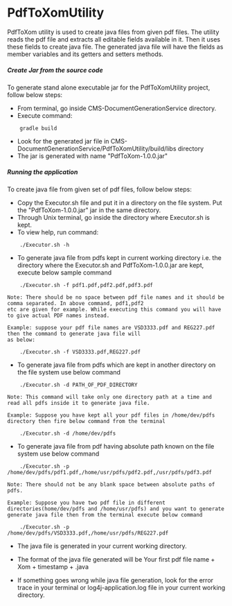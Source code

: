 PdfToXomUtility
===============

PdfToXom utility is used to create java files from given pdf files.
The utility reads the pdf file and extracts all editable fields available in it.
Then it uses these fields to create java file. The generated java file will have
the fields as member variables and its getters and setters methods.


##### Create Jar from the source code

To generate stand alone executable jar for the PdfToXomUtility project, follow below steps: 

* From terminal, go inside CMS-DocumentGenerationService directory.
* Execute command:

```
    gradle build
```

* Look for the generated jar file in  CMS-DocumentGenerationService/PdfToXomUtility/build/libs directory
* The jar is generated with name "PdfToXom-1.0.0.jar"


##### Running the application 

To create java file from given set of pdf files, follow below steps:

* Copy the Executor.sh file and put it in a directory on the file system. Put the "PdfToXom-1.0.0.jar" jar in 
   the same directory.
* Through Unix terminal, go inside the directory where Executor.sh is kept.
* To view help, run command:

```
    ./Executor.sh -h
```

* To generate java file from pdfs kept in current working directory i.e. the directory where the 
    Executor.sh and PdfToXom-1.0.0.jar are kept, execute below sample command
	
```
    ./Executor.sh -f pdf1.pdf,pdf2.pdf,pdf3.pdf 
```

    Note: There should be no space between pdf file names and it should be comma separated. In above command, pdf1,pdf2
    etc are given for example. While executing this command you will have to give actual PDF names instead.
   
    Example: suppose your pdf file names are VSD3333.pdf and REG227.pdf then the command to generate java file will
    as below:
	
```
    ./Executor.sh -f VSD3333.pdf,REG227.pdf
``` 

* To generate java file from pdfs which are kept in another directory on the file system use below command

```
    ./Executor.sh -d PATH_OF_PDF_DIRECTORY
```

    Note: This command will take only one directory path at a time and read all pdfs inside it to generate java file.
    
    Example: Suppose you have kept all your pdf files in /home/dev/pdfs directory then fire below command from the terminal
	
```
    ./Executor.sh -d /home/dev/pdfs
```

* To generate java file from pdf having absolute path known on the file system use below command

```
    ./Executor.sh -p /home/dev/pdfs/pdf1.pdf,/home/usr/pdfs/pdf2.pdf,/usr/pdfs/pdf3.pdf   
```

    Note: There should not be any blank space between absolute paths of pdfs.
    
    Example: Suppose you have two pdf file in different directories(home/dev/pdfs and /home/usr/pdfs) and you want to generate
    generate java file then from the terminal execute below command
	
```   
    ./Executor.sh -p /home/dev/pdfs/VSD3333.pdf,/home/usr/pdfs/REG227.pdf
```

* The java file is generated in your current working directory.  

* The format of the java file generated will be 
    Your first pdf file name + Xom + timestamp + .java
  

* If something goes wrong while java file generation, look for the error trace in your terminal or log4j-application.log 
   file in your current working directory.

